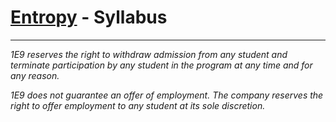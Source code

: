 # [Entropy](index.md) - Syllabus

---

_1E9 reserves the right to withdraw admission from any student and terminate participation by any student in the program at any time and for any reason._

_1E9 does not guarantee an offer of employment. The company reserves the right to offer employment to any student at its sole discretion._
